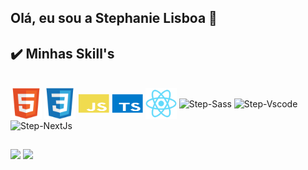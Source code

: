 ## Olá, eu sou a Stephanie Lisboa 👋


## ✔️ Minhas Skill's
<div style="display: inline_block"><br>
  <img align="center" alt="Step-HTML" height="50" width="50" src="https://raw.githubusercontent.com/devicons/devicon/master/icons/html5/html5-original.svg">
  <img align="center" alt="Step-CSS" height="50" width="50" src="https://raw.githubusercontent.com/devicons/devicon/master/icons/css3/css3-original.svg">
  <img align="center" alt="Step-Js" height="30" width="50" src="https://raw.githubusercontent.com/devicons/devicon/master/icons/javascript/javascript-plain.svg">
  <img align="center" alt="Step-Ts" height="30" width="50" src="https://raw.githubusercontent.com/devicons/devicon/master/icons/typescript/typescript-plain.svg">
  <img align="center" alt="Step-React" height="50" width="50" src="https://raw.githubusercontent.com/devicons/devicon/master/icons/react/react-original.svg">
  <img align="center" alt="Step-Sass" height="50" width="50" src="https://cdn.jsdelivr.net/gh/devicons/devicon/icons/sass/sass-original.svg" />
  <img align="center" alt="Step-Vscode" height="50" width="50" src="https://user-images.githubusercontent.com/108142878/188039955-d02f0029-b2d6-4101-85d3-25a28baae374.png" />
  <img align="center" alt="Step-NextJs" height="50" width="50" src="https://user-images.githubusercontent.com/108142878/205120742-32e7c623-b2c8-4acc-887b-6dd06c7ffd82.png"/>
  

</div>
  
  ##
 
<div> 

  <a href="https://instagram.com/rafaballerini" target="_blank"><img src="https://img.shields.io/badge/-Instagram-%23E4405F?style=for-the-badge&logo=instagram&logoColor=white" target="_blank"></a>
 	 <a href="https://www.linkedin.com/in/stephanie-lisboa-raab-57996166" target="_blank"><img src="https://img.shields.io/badge/-LinkedIn-%230077B5?style=for-the-badge&logo=linkedin&logoColor=white" target="_blank"></a> 
  
</div>
